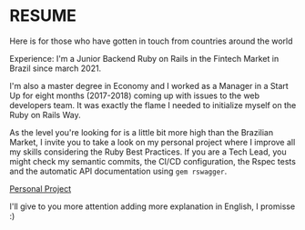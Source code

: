 # RESUME
Here is for those who have gotten in touch from countries around the world

Experience: I'm a Junior Backend Ruby on Rails in the Fintech Market in Brazil since march 2021.

I'm also a master degree in Economy and I worked as a Manager in a Start Up for eight months (2017-2018) coming up with issues to the web developers team. It was exactly the flame I needed to initialize myself on the Ruby on Rails Way.

As the level you're looking for is a little bit more high than the Brazilian Market, I invite you to take a look on my personal project where I improve all my skills considering the Ruby Best Practices.
If you are a Tech Lead, you might check my semantic commits, the CI/CD configuration, the Rspec tests and the automatic API documentation using `gem rswagger`.

[Personal Project](https://github.com/Pauloparakleto/hiring)

I'll give to you more attention adding more explanation in English, I promisse :)

